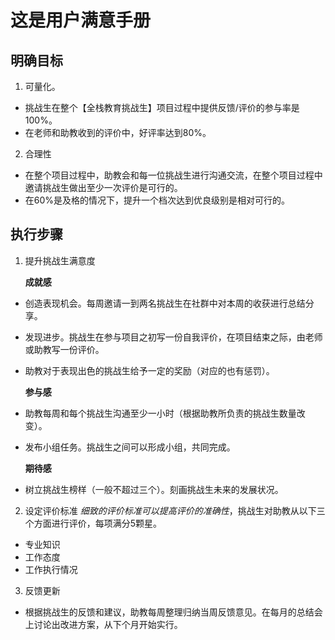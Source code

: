 # 这是用户满意手册

## 明确目标
1. 可量化。
- 挑战生在整个【全栈教育挑战生】项目过程中提供反馈/评价的参与率是100%。
- 在老师和助教收到的评价中，好评率达到80%。
2. 合理性
- 在整个项目过程中，助教会和每一位挑战生进行沟通交流，在整个项目过程中邀请挑战生做出至少一次评价是可行的。
- 在60%是及格的情况下，提升一个档次达到优良级别是相对可行的。

## 执行步骤
1. 提升挑战生满意度

    **成就感**
- 创造表现机会。每周邀请一到两名挑战生在社群中对本周的收获进行总结分享。
- 发现进步。挑战生在参与项目之初写一份自我评价，在项目结束之际，由老师或助教写一份评价。
- 助教对于表现出色的挑战生给予一定的奖励（对应的也有惩罚）。

  **参与感**
- 助教每周和每个挑战生沟通至少一小时（根据助教所负责的挑战生数量改变）。
- 发布小组任务。挑战生之间可以形成小组，共同完成。

  **期待感**
- 树立挑战生榜样（一般不超过三个）。刻画挑战生未来的发展状况。

2. 设定评价标准
  *细致的评价标准可以提高评价的准确性*，挑战生对助教从以下三个方面进行评价，每项满分5颗星。
  - 专业知识
  - 工作态度
  - 工作执行情况

3. 反馈更新
- 根据挑战生的反馈和建议，助教每周整理归纳当周反馈意见。在每月的总结会上讨论出改进方案，从下个月开始实行。
